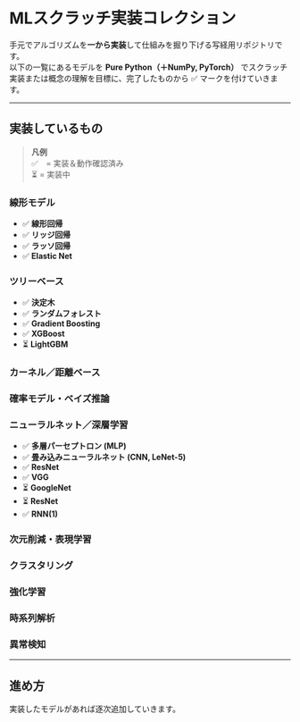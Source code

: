 # MLスクラッチ実装コレクション

手元でアルゴリズムを**一から実装**して仕組みを掘り下げる写経用リポジトリです。  
以下の一覧にあるモデルを **Pure Python（＋NumPy, PyTorch）** でスクラッチ実装または概念の理解を目標に、完了したものから ✅ マークを付けていきます。

---

## 実装しているもの

> **凡例**  
> ✅ = 実装＆動作確認済み  
> ⏳ = 実装中  

### 線形モデル
- ✅ **線形回帰**
- ✅ **リッジ回帰**
- ✅ **ラッソ回帰**
- ✅ **Elastic Net**

### ツリーベース
- ✅ **決定木**
- ✅ **ランダムフォレスト**
- ✅ **Gradient Boosting**
- ✅ **XGBoost**
- ⏳ **LightGBM**

### カーネル／距離ベース

### 確率モデル・ベイズ推論

### ニューラルネット／深層学習
- ✅ **多層パーセプトロン (MLP)**
- ✅ **畳み込みニューラルネット (CNN, LeNet-5)**
- ✅ **ResNet**
- ✅ **VGG**
- ⏳ **GoogleNet**
- ⏳ **ResNet**
- ✅ **RNN(1)**

### 次元削減・表現学習

### クラスタリング

### 強化学習

### 時系列解析

### 異常検知

---

## 進め方

実装したモデルがあれば逐次追加していきます。

